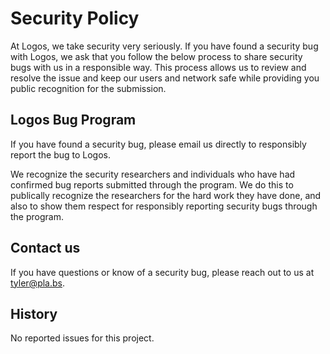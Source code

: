 # Security Policy

At Logos, we take security very seriously. If you have found a security bug with Logos, we ask that you follow the below process to share security bugs with us in a responsible way. This process allows us to review and resolve the issue and keep our users and network safe while providing you public recognition for the submission.

## Logos Bug Program

If you have found a security bug, please email us directly to responsibly report the bug to Logos.

We recognize the security researchers and individuals who have had confirmed bug reports submitted through the program. We do this to publically recognize the researchers for the hard work they have done, and also to show them respect for responsibly reporting security bugs through the program.

## Contact us

If you have questions or know of a security bug, please reach out to us at [tyler@pla.bs](mailto:tyler@pla.bs).

## History

No reported issues for this project.

